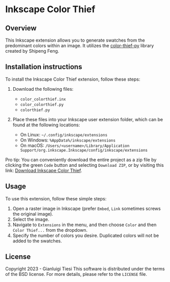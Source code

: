 # Inkscape Color Thief

## Overview

This Inkscape extension allows you to generate swatches
from the predominant colors within an image.
It utilizes the [color-thief-py](https://github.com/fengsp/color-thief-py)
library created by Shipeng Feng.

## Installation instructions

To install the Inkscape Color Thief extension, follow these steps:

1. Download the following files:
   - `color_colorthief.inx`
   - `color_colorthief.py`
   - `colorthief.py`

2. Place these files into your Inkscape user extension folder, which can be found at the following locations:

   - On Linux: `~/.config/inkscape/extensions`
   - On Windows: `%AppData%/inkscape/extensions`
   - On macOS: `/Users/<username>/Library/Application Support/org.inkscape.Inkscape/config/inkscape/extensions`

Pro tip: You can conveniently download the entire project as a zip file by clicking
the green `Code` button and selecting `Download ZIP`, or by visiting this link:
[Download Inkscape Color Thief](https://github.com/sherpya/inkscape-color-thief/archive/refs/heads/master.zip).

## Usage

To use this extension, follow these simple steps:

1. Open a raster image in Inkscape (prefer `Embed`, `Link` sometimes screws the original image).
2. Select the image.
3. Navigate to `Extensions` in the menu, and then choose `Color` and then `Color Thief...` from the dropdown.
4. Specify the number of colors you desire. Duplicated colors will not be added to the swatches.

## License

Copyright 2023 - Gianluigi Tiesi
This software is distributed under the terms of the BSD license.
For more details, please refer to the `LICENSE` file.
